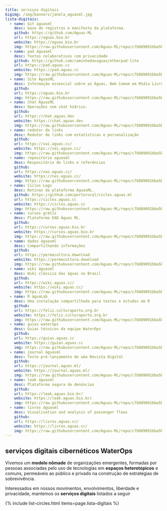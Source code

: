 ```yaml
---
title: serviços digitais
bigimg: /img/banners/janela_aguasml.jpg
lista-digitais:
  - name: Git aguasml
    desc: base de registros e manifesto da plataforma.
    github: https://github.com/Aguas-ML
    url: https://aguas.bio.br
    website: https://aguas.bio.br
    img: https://raw.githubusercontent.com/Aguas-ML/repo/c7b889091bba5bf1404feb0a20d438df2d37907d/img/icons/branblue/icone_hidricos-branblue-14.svg
  - name: pad águasml
    desc: Textos colaborativos com privacidade
    github: https://github.com/caminhodasaguas/etherpad-lite
    url: https://pad.aguas.cc
    website: https://pad.aguas.cc
    img: https://raw.githubusercontent.com/Aguas-ML/repo/c7b889091bba5bf1404feb0a20d438df2d37907d/img/icons/branblack/icones_hidricos-branblack-07.svg
  - name: Site ÁguasML
    desc: Informação essencial sobre as Águas, Bem Comum em Mídia Livre
    github: 
    url: https://aguas.bio.br
    img: https://raw.githubusercontent.com/Aguas-ML/repo/c7b889091bba5bf1404feb0a20d438df2d37907d/img/icons/precolors/icone_pty-precolors-20.svg
  - name: Chat ÁguasML
    desc: Operações com chat hídrico.
    github: 
    url: https://chat.aguas.dev
    website: https://chat.aguas.dev
    img: https://raw.githubusercontent.com/Aguas-ML/repo/c7b889091bba5bf1404feb0a20d438df2d37907d/img/icons/brancolors/icones_hidricos-brancolors-12.svg
  - name: redutor de links
    desc: Redutor de links com estatísticas e personalização
    github: 
    url: https://vai.aguas.cc/
    website: https://vai.aguas.cc/
    img: https://raw.githubusercontent.com/Aguas-ML/repo/c7b889091bba5bf1404feb0a20d438df2d37907d/img/icons/precolors/icone_pty-precolors-13.svg
  - name: repositório aguasml
    desc: Respositório de links e referências
    github: 
    url: https://nas.aguas.cc/
    website: https://nas.aguas.cc/
    img: https://raw.githubusercontent.com/Aguas-ML/repo/c7b889091bba5bf1404feb0a20d438df2d37907d/img/icons/precolors/icone_pty-precolors-25.svg
  - name: Ciclos Logs
    desc: Rotinas da plataforma ÁguasML.
    github: https://github.com/portorural/ciclos.aguas.ml
    url: https://ciclos.aguas.cc
    website: https://ciclos.aguas.cc
    img: https://raw.githubusercontent.com/Aguas-ML/repo/c7b889091bba5bf1404feb0a20d438df2d37907d/img/icons/precolors/icone_pty-precolors-03.svg
  - name: cursos grátis
    desc: Plataforma EAD Águas ML.
    github: 
    url: https://cursos.aguas.bio.br
    website: https://cursos.aguas.bio.br
    img: https://raw.githubusercontent.com/Aguas-ML/repo/c7b889091bba5bf1404feb0a20d438df2d37907d/img/icons/precolors/icone_pty-precolors-05.svg
  - name: dados águasml
    desc: Compartilhando informações
    github: 
    url: https://permacultura.download
    website: https://permacultura.download
    img: https://raw.githubusercontent.com/Aguas-ML/repo/c7b889091bba5bf1404feb0a20d438df2d37907d/img/icons/precolors/icone_pty-precolors-08.svg
  - name: wiki águasml
    desc: Wiki clássica das águas no Brasil
    github: 
    url: https://wiki.aguas.cc/
    website: https://wiki.aguas.cc/
    img: https://raw.githubusercontent.com/Aguas-ML/repo/c7b889091bba5bf1404feb0a20d438df2d37907d/img/icons/branblack/icones_hidricos-branblack-08.svg
  - name: R águaLab
    desc: Uma instalação compartilhada para testes e estudos em R
    github: 
    url: https://feliz.culturaporto.org.br
    website: https://feliz.culturaporto.org.br
    img: https://raw.githubusercontent.com/Aguas-ML/repo/c7b889091bba5bf1404feb0a20d438df2d37907d/img/icons/precolors/icone_pty-precolors-15.svg
  - name: guias waterops
    desc: Guias técnicos da equipe WaterOps
    github: 
    url: https://guias.aguas.cc
    website: https://guias.aguas.cc
    img: https://raw.githubusercontent.com/Aguas-ML/repo/c7b889091bba5bf1404feb0a20d438df2d37907d/img/icons/pretrans/icone_hidricos-pretrans-flora_folhagem.svg
  - name: journal águasml
    desc: Teste pré-lançamento de uma Revista Digital
    github: 
    url: https://journal.aguas.ml/
    website: https://journal.aguas.ml/
    img: https://raw.githubusercontent.com/Aguas-ML/repo/c7b889091bba5bf1404feb0a20d438df2d37907d/img/icons/precolors/icone_pty-precolors-11.svg
  - name: leak águasml
    desc: Plataforma segura de denúncias
    github: 
    url: https://leak.aguas.bio.br/
    website: https://leak.aguas.bio.br/
    img: https://raw.githubusercontent.com/Aguas-ML/repo/c7b889091bba5bf1404feb0a20d438df2d37907d/img/icons/brancolors/icones_hidricos-brancolors-06.svg
  - name: livros águasml
    desc: Visualisation and analysis of passenger flows
    github: 
    url: https://livros.aguas.cc/
    website: https://livros.aguas.cc/
    img: https://raw.githubusercontent.com/Aguas-ML/repo/c7b889091bba5bf1404feb0a20d438df2d37907d/img/icons/precolors/icone_pty-precolors-18.svg
---
```


##  serviços digitais cibernéticos WaterOps

Vivemos um **modelo nômade** de organizações emergentes, formadas por pessoas associadas pelo uso de tecnologias em **espaços heterotópicos** e comuns, permeáveis ao público e privado na construção de estratégias de sobrevivência.

Interessados em nossos movimentos, envolvimentos, liberdade e privacidade, mantemos os **serviços digitais** listados a seguir


{% include list-circles.html items=page.lista-digitais %}




<br>